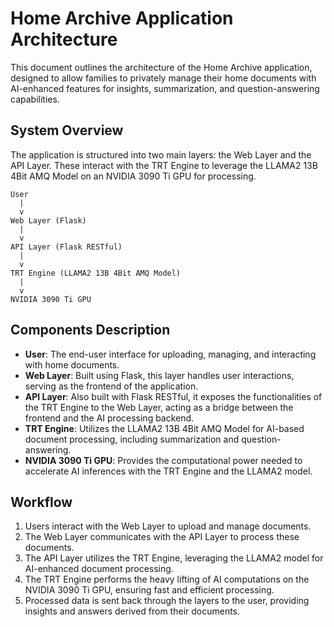 
# Home Archive Application Architecture

This document outlines the architecture of the Home Archive application, designed to allow families to privately manage their home documents with AI-enhanced features for insights, summarization, and question-answering capabilities.

## System Overview

The application is structured into two main layers: the Web Layer and the API Layer. These interact with the TRT Engine to leverage the LLAMA2 13B 4Bit AMQ Model on an NVIDIA 3090 Ti GPU for processing.

```
User
  |
  v
Web Layer (Flask)
  |
  v
API Layer (Flask RESTful)
  |
  v
TRT Engine (LLAMA2 13B 4Bit AMQ Model)
  |
  v
NVIDIA 3090 Ti GPU
```

## Components Description

- **User**: The end-user interface for uploading, managing, and interacting with home documents.
- **Web Layer**: Built using Flask, this layer handles user interactions, serving as the frontend of the application.
- **API Layer**: Also built with Flask RESTful, it exposes the functionalities of the TRT Engine to the Web Layer, acting as a bridge between the frontend and the AI processing backend.
- **TRT Engine**: Utilizes the LLAMA2 13B 4Bit AMQ Model for AI-based document processing, including summarization and question-answering.
- **NVIDIA 3090 Ti GPU**: Provides the computational power needed to accelerate AI inferences with the TRT Engine and the LLAMA2 model.

## Workflow

1. Users interact with the Web Layer to upload and manage documents.
2. The Web Layer communicates with the API Layer to process these documents.
3. The API Layer utilizes the TRT Engine, leveraging the LLAMA2 model for AI-enhanced document processing.
4. The TRT Engine performs the heavy lifting of AI computations on the NVIDIA 3090 Ti GPU, ensuring fast and efficient processing.
5. Processed data is sent back through the layers to the user, providing insights and answers derived from their documents.
